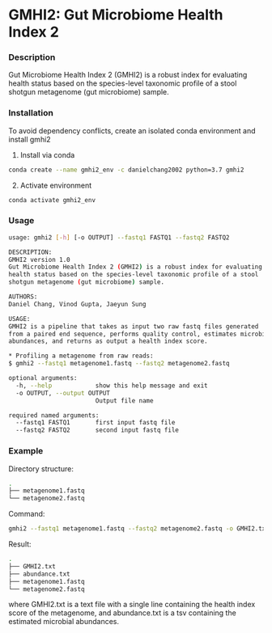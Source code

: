 # GMHI2: Gut Microbiome Health Index 2

<!--
[![Anaconda-Server Badge](https://anaconda.org/danielchang2002/gmhi2/badges/version.svg)](https://anaconda.org/danielchang2002/gmhi2)
[![Anaconda-Server Badge](https://anaconda.org/danielchang2002/gmhi2/badges/platforms.svg)](https://anaconda.org/danielchang2002/gmhi2)
[![Anaconda-Server Badge](https://anaconda.org/danielchang2002/gmhi2/badges/license.svg)](https://anaconda.org/danielchang2002/gmhi2)
[![Anaconda-Server Badge](https://anaconda.org/danielchang2002/gmhi2/badges/downloads.svg)](https://anaconda.org/danielchang2002/gmhi2)
[![Anaconda-Server Badge](https://anaconda.org/danielchang2002/gmhi2/badges/installer/conda.svg)](https://conda.anaconda.org/danielchang2002)
-->


### Description
Gut Microbiome Health Index 2 (GMHI2) is a robust index for evaluating 
health status based on the species-level taxonomic profile of a stool 
shotgun metagenome (gut microbiome) sample.


### Installation
To avoid dependency conflicts, create an isolated conda environment and
install gmhi2

1. Install via conda
```sh
conda create --name gmhi2_env -c danielchang2002 python=3.7 gmhi2
```

2. Activate environment
```sh
conda activate gmhi2_env
```

### Usage
```sh
usage: gmhi2 [-h] [-o OUTPUT] --fastq1 FASTQ1 --fastq2 FASTQ2

DESCRIPTION:
GMHI2 version 1.0
Gut Microbiome Health Index 2 (GMHI2) is a robust index for evaluating 
health status based on the species-level taxonomic profile of a stool 
shotgun metagenome (gut microbiome) sample.

AUTHORS:
Daniel Chang, Vinod Gupta, Jaeyun Sung

USAGE:
GMHI2 is a pipeline that takes as input two raw fastq files generated 
from a paired end sequence, performs quality control, estimates microbial 
abundances, and returns as output a health index score.

* Profiling a metagenome from raw reads:
$ gmhi2 --fastq1 metagenome1.fastq --fastq2 metagenome2.fastq

optional arguments:
  -h, --help            show this help message and exit
  -o OUTPUT, --output OUTPUT
                        Output file name

required named arguments:
  --fastq1 FASTQ1       first input fastq file
  --fastq2 FASTQ2       second input fastq file
```

### Example
Directory structure:
```sh
.
├── metagenome1.fastq
└── metagenome2.fastq
```

Command:
```sh
gmhi2 --fastq1 metagenome1.fastq --fastq2 metagenome2.fastq -o GMHI2.txt
```

Result:
```sh
.
├── GMHI2.txt
├── abundance.txt
├── metagenome1.fastq
└── metagenome2.fastq
```
where GMHI2.txt is a text file with a single line containing the health index
score of the metagenome, and abundance.txt is a tsv containing the estimated
microbial abundances.

